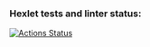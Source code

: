 ### Hexlet tests and linter status:
[![Actions Status](https://github.com/Maaaaaaaad/php-project-48/actions/workflows/hexlet-check.yml/badge.svg)](https://github.com/Maaaaaaaad/php-project-48/actions)